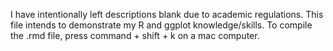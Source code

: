 I have intentionally left descriptions blank due to academic regulations. This file intends to demonstrate my R and ggplot knowledge/skills. To compile the .rmd file, press command + shift + k on a mac computer. 
